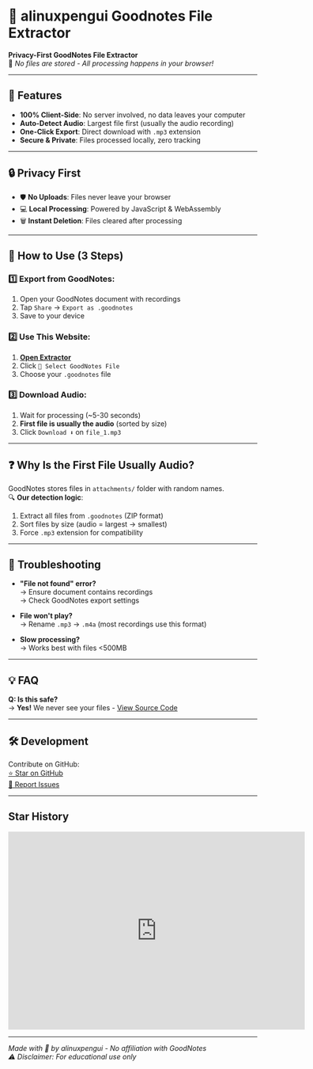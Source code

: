 # 🐧 alinuxpengui Goodnotes File Extractor

**Privacy-First GoodNotes File Extractor**  
📌 *No files are stored - All processing happens in your browser!*  

---

## 🌟 Features
- **100% Client-Side**: No server involved, no data leaves your computer  
- **Auto-Detect Audio**: Largest file first (usually the audio recording)  
- **One-Click Export**: Direct download with `.mp3` extension  
- **Secure & Private**: Files processed locally, zero tracking  

---

## 🔒 Privacy First
- 🛡️ **No Uploads**: Files never leave your browser  
- 💻 **Local Processing**: Powered by JavaScript & WebAssembly  
- 🗑️ **Instant Deletion**: Files cleared after processing  

---

## 📱 How to Use (3 Steps)

### 1️⃣ Export from GoodNotes:
1. Open your GoodNotes document with recordings  
2. Tap `Share` → `Export as .goodnotes`  
3. Save to your device  

### 2️⃣ Use This Website:
1. **[Open Extractor](https://alinuxpengui.github.io/goodnotes-extractor)**  
2. Click `📁 Select GoodNotes File`  
3. Choose your `.goodnotes` file  

### 3️⃣ Download Audio:
1. Wait for processing (~5-30 seconds)  
2. **First file is usually the audio** (sorted by size)  
3. Click `Download ⬇️` on `file_1.mp3`  

---

## ❓ Why Is the First File Usually Audio?
GoodNotes stores files in `attachments/` folder with random names.  
🔍 **Our detection logic**:  
1. Extract all files from `.goodnotes` (ZIP format)  
2. Sort files by size (audio = largest → smallest)  
3. Force `.mp3` extension for compatibility  

---

## 🚨 Troubleshooting
- **"File not found" error?**  
  → Ensure document contains recordings  
  → Check GoodNotes export settings  

- **File won't play?**  
  → Rename `.mp3` → `.m4a` (most recordings use this format)  

- **Slow processing?**  
  → Works best with files <500MB  

---

## 💡 FAQ
**Q: Is this safe?**  
→ **Yes!** We never see your files - [View Source Code](https://github.com/alinuxpengui/goodnotes-extractor)

---

## 🛠️ Development
Contribute on GitHub:  
[⭐ Star on GitHub](https://github.com/alinuxpengui/goodnotes-extractor)  
[🐛 Report Issues](https://github.com/alinuxpengui/goodnotes-extractor/issues)

---

## Star History
<iframe style="width:100%;height:auto;min-width:600px;min-height:400px;" src="https://star-history.com/embed?secret=#alinuxpengui/goodnotes-extractor&Date" frameBorder="0"></iframe>

---

*Made with 🐧 by alinuxpengui - No affiliation with GoodNotes*  
*⚠️ Disclaimer: For educational use only*
